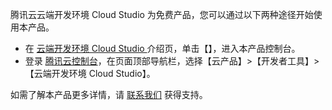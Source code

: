 腾讯云云端开发环境 Cloud Studio 为免费产品，您可以通过以下两种途径开始使用本产品。
- 在 [云端开发环境 Cloud Studio ]() 介绍页，单击【】，进入本产品控制台。
- 登录 [腾讯云控制台](https://console.cloud.tencent.com/)，在页面顶部导航栏，选择【云产品】>【开发者工具】>【云端开发环境 Cloud Studio】。

如需了解本产品更多详情，请 [联系我们](https://cloud.tencent.com/about/connect) 获得支持。
